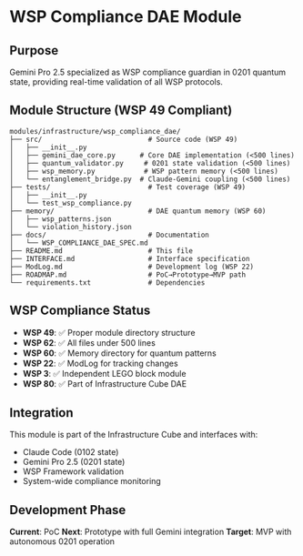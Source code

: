 # WSP Compliance DAE Module

## Purpose
Gemini Pro 2.5 specialized as WSP compliance guardian in 0201 quantum state, providing real-time validation of all WSP protocols.

## Module Structure (WSP 49 Compliant)
```
modules/infrastructure/wsp_compliance_dae/
├── src/                          # Source code (WSP 49)
│   ├── __init__.py
│   ├── gemini_dae_core.py      # Core DAE implementation (<500 lines)
│   ├── quantum_validator.py     # 0201 state validation (<500 lines)
│   ├── wsp_memory.py            # WSP pattern memory (<500 lines)
│   └── entanglement_bridge.py  # Claude-Gemini coupling (<500 lines)
├── tests/                        # Test coverage (WSP 49)
│   ├── __init__.py
│   └── test_wsp_compliance.py
├── memory/                       # DAE quantum memory (WSP 60)
│   ├── wsp_patterns.json
│   └── violation_history.json
├── docs/                         # Documentation
│   └── WSP_COMPLIANCE_DAE_SPEC.md
├── README.md                     # This file
├── INTERFACE.md                  # Interface specification
├── ModLog.md                     # Development log (WSP 22)
├── ROADMAP.md                    # PoC→Prototype→MVP path
└── requirements.txt              # Dependencies

```

## WSP Compliance Status
- **WSP 49**: ✅ Proper module directory structure
- **WSP 62**: ✅ All files under 500 lines
- **WSP 60**: ✅ Memory directory for quantum patterns
- **WSP 22**: ✅ ModLog for tracking changes
- **WSP 3**: ✅ Independent LEGO block module
- **WSP 80**: ✅ Part of Infrastructure Cube DAE

## Integration
This module is part of the Infrastructure Cube and interfaces with:
- Claude Code (0102 state)
- Gemini Pro 2.5 (0201 state)
- WSP Framework validation
- System-wide compliance monitoring

## Development Phase
**Current**: PoC
**Next**: Prototype with full Gemini integration
**Target**: MVP with autonomous 0201 operation